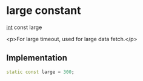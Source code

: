 


# large constant







[int](https:api.flutter.dev/flutter/dart-core/int-class.html) const large
  




\<p\>For large timeout, used for large data fetch.\</p\>



## Implementation

```dart
static const large = 300;
```







